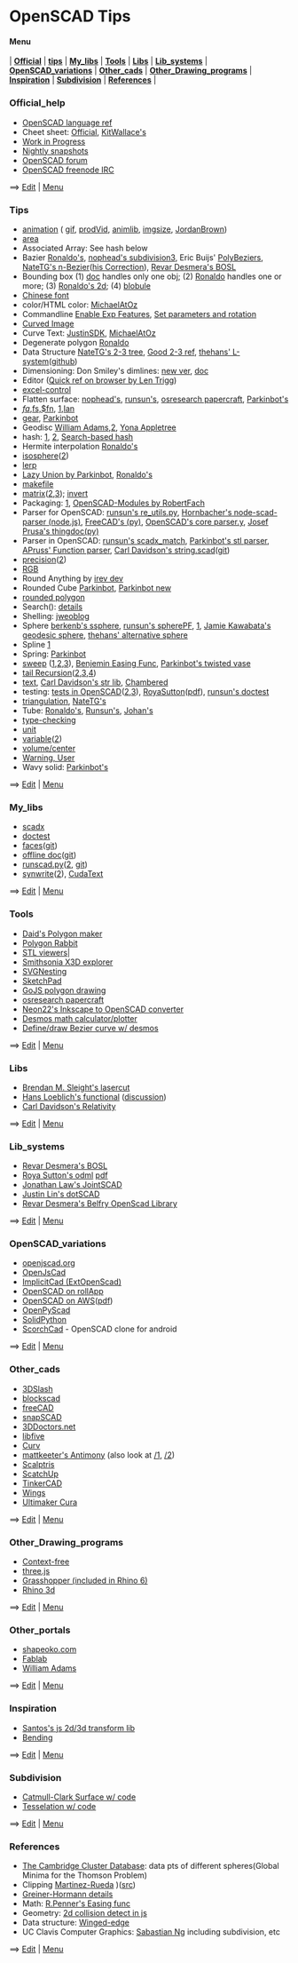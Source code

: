 # OpenSCAD Tips

#### Menu
| [**Official**](#Official_help) | [**tips**](#tips) | [**My_libs**](#my_libs) | [**Tools**](#Tools) | [**Libs**](#Libs) |  [**Lib_systems**](#lib_systems) | [**OpenSCAD_variations**](#openscad_variations) | [**Other_cads**](#other_cads) |  [**Other_Drawing_programs**](#other_drawing_programs) | [**Inspiration**](#inspiration) | [**Subdivision**](#subdivision) | [**References**](#references) |

### Official_help 
* [OpenSCAD language ref](https://en.wikibooks.org/wiki/OpenSCAD_User_Manual/The_OpenSCAD_Language) 
* Cheet sheet: [Official](http://www.openscad.org/cheatsheet/), [KitWallace's](http://kitwallace.co.uk/openscad/OpenSCAD%20CheatSheet.htm) 
* [Work in Progress](https://en.wikibooks.org/wiki/OpenSCAD_User_Manual/WIP) 
* [Nightly snapshots](http://files.openscad.org/snapshots/) 
* [OpenSCAD forum](http://forum.openscad.org)
* [OpenSCAD freenode IRC](http://webchat.freenode.net/?channels=#openscad)

==> [Edit](https://github.com/runsun/OpenSCAD_Tips/edit/master/README.md) | [Menu](#menu)

### Tips 
* [animation](http://forum.openscad.org/About-animation-just-for-the-record-just-for-Windows-users-td16733.html) ( [gif](http://forum.openscad.org/Animating-gif-with-3D-rotation-tp14011.html), [prodVid](http://forum.openscad.org/Product-Video-produced-with-OpenSCAD-td15783.html), [animlib](http://forum.openscad.org/Animation-Motion-Library-td17196.html), [imgsize](http://forum.openscad.org/Can-I-force-Animation-to-use-quot-Render-quot-instead-of-quot-Preview-quot-td14828.html#a14848), [JordanBrown](http://forum.openscad.org/matrix-interpolation-td22284.html)) 
* [area](http://forum.openscad.org/Easy-way-to-get-the-area-of-a-polygon-tp17045p17055.html) 
* Associated Array: See hash below 
* Bazier [Ronaldo's](http://forum.openscad.org/Can-you-sweep-a-object-with-fingers-tp19057p19309.html), [nophead's subdivision3](http://forum.openscad.org/OpenSCAD-programming-question-recursion-functions-and-modules-tp23197p23217.html), Eric Buijs' [PolyBeziers](https://plus.google.com/104802930025458639218/posts/VZrXMxLd8Mt), [NateTG's n-Bezier](http://forum.openscad.org/making-vases-perhaps-with-InkScape-tp23301p23329.html)([his Correction](http://forum.openscad.org/making-vases-perhaps-with-InkScape-tp23301p23335.html)), [Revar Desmera's BOSL](https://github.com/revarbat/BOSL/wiki/beziers.scad) 
* Bounding box (1) [doc](https://en.wikibooks.org/wiki/OpenSCAD_User_Manual/Commented_Example_Projects) handles only one obj; (2) [Ronaldo](http://forum.openscad.org/Round-anything-Retrospective-rounding-filleting-module-tp21794p21820.html) handles one or more; (3) [Ronaldo's 2d](http://forum.openscad.org/Getting-2D-bounding-box-dimensions-td23256.html); (4) [blobule](https://www.bountysource.com/issues/218729-functions-that-can-query-a-given-3d-shape-and-provide-size-or-location-info)
* [Chinese font](http://forum.openscad.org/How-to-write-a-texture-to-a-face-Solid-in-a-geometric-model-tp16718p16753.html) 
* color/HTML color: [MichaelAtOz](https://github.com/openscad/openscad/files/1250754/rgb.txt) 
* Commandline [Enable Exp Features](http://forum.openscad.org/Enable-experimental-features-concat-text-in-command-line-td9287.html#a9290), [Set parameters and rotation](http://forum.openscad.org/Animating-gif-with-3D-rotation-td14011.html#a14029) 
* [Curved Image](http://forum.openscad.org/Images-on-curved-cylindrical-surface-td17823.html) 
* Curve Text: [JustinSDK](http://openhome.cc/eGossip/OpenSCAD/ModifierCharacters.html), [MichaelAtOz](http://forum.openscad.org/textCylinder-dodgy-version-for-text-around-a-cylinder-td9262.html#a9265) 
* Degenerate polygon [Ronaldo](http://forum.openscad.org/Polyhedron-degenerated-triangles-are-allowed-but-quads-td19917.html) 
* Data Structure [NateTG's 2-3 tree](http://forum.openscad.org/Programming-in-Functional-OpenSCAD-td23039.html), [Good 2-3 ref](http://cs.wellesley.edu/~cs230/fall02/2-3-trees.pdf), [thehans' L-system](http://forum.openscad.org/L-systems-demo-Fractal-designs-interpreter-performance-stress-testing-td23295.html)([github](https://gist.github.com/thehans/a1494db8046a58832e2ebb10a5908a66))
* Dimensioning: Don Smiley's dimlines: [new ver](http://forum.openscad.org/Dimension-Parameter-labeling-for-part-diagrams-tp15172p15185.html), [doc](http://www.cannymachines.com/entries/9/openscad_dimensioned_drawings) 
* Editor ([Quick ref on browser by Len Trigg](http://forum.openscad.org/Poor-mans-quick-help-lookup-for-openscad-built-in-modules-td23242.html)) 
* [excel-control](http://forum.openscad.org/Parameterlist-Excel-export-to-OpenSCAD-tp15363p15367.html) 
* Flatten surface: [nophead's](http://forum.openscad.org/flattening-curved-surfaces-tp19727p19763.html), [runsun's](http://forum.openscad.org/flattening-curved-surfaces-tp19727p19782.html), [osresearch papercraft](https://github.com/osresearch/papercraft), [Parkinbot's](http://forum.openscad.org/flattening-curved-surfaces-tp19727p19807.html) 
* [$fa,$fs,$fn](http://forum.openscad.org/better-than-fn-get-fs-working-a-tutorial-td1271.html), [1](http://forum.openscad.org/fn-fa-and-fs-tp17932p17936.html),[Ian](https://forum.makehackvoid.com/t/openscad-circle-calculations/721) 
* [gear](http://lcamtuf.coredump.cx/gcnc/ch6/#6.1), [Parkinbot](http://www.thingiverse.com/thing:636119) 
* Geodisc [William Adams](https://www.thingiverse.com/thing:10725),[2](https://www.thingiverse.com/thing:10540), [Yona Appletree](https://gist.github.com/Yona-Appletree/a03bc32a5c5ca6886e38)
* hash: [1](http://forum.openscad.org/parameterized-models-td8303.html#a8306), [2](http://forum.openscad.org/Can-I-get-some-code-review-up-in-here-tp12341p12355.html), [Search-based hash](http://www.thingiverse.com/groups/openscad/topic:5610#comment-1093645) 
* Hermite interpolation [Ronaldo's](http://forum.openscad.org/making-vases-perhaps-with-InkScape-tp23301p23352.html)
* [isosphere](http://forum.openscad.org/New-Algorithm-for-Spheres-tp13306p17062.html)([2](http://blog.andreaskahler.com/2009/06/creating-icosphere-mesh-in-code.html)) 
* [lerp](http://forum.openscad.org/Irregular-mesh-generated-tp13765p13779.html ) 
* [Lazy Union by Parkinbot](http://forum.openscad.org/rendering-for-paper-assembly-manual-tp20108p20126.html), [Ronaldo's](http://forum.openscad.org/rendering-for-paper-assembly-manual-tp20108p20140.html) 
* [makefile](http://forum.openscad.org/Makefile-for-building-complex-models-from-a-single-file-td22296.html ) 
* [matrix](http://www.thingiverse.com/thing:10249/#files)([2](http://forum.openscad.org/restrict-hull-function-to-one-or-two-dimensions-tp16696p16722.html),[3](https://github.com/lhartmann/openscad_m4lib/blob/master/m4.scad)); [invert](https://github.com/openscad/openscad/issues/1040#issuecomment-233208606)  
* Packaging: [1](http://forum.openscad.org/Managing-libraries-and-modules-in-complex-projects-td23200.html), [OpenSCAD-Modules by RobertFach](http://forum.openscad.org/A-Package-Manager-for-OpenSCAD-td23465.html)
* Parser for OpenSCAD: [runsun's re_utils.py](https://bitbucket.org/runsun/py_re_utils/src/37b20287b338738dcf35635b3b310595a60fb76b/re_utils.py?at=master&fileviewer=file-view-default), [Hornbacher's node-scad-parser (node.js)](https://github.com/hhornbacher/node-scad-parser), [FreeCAD's (py)](https://github.com/jreinhardt/FreeCAD_sf_master/tree/master/src/Mod/OpenSCAD), [OpenSCAD's core parser.y](https://github.com/openscad/openscad/blob/master/src/parser.y), [Josef Prusa's thingdoc(py)](https://github.com/josefprusa/ThingDoc/blob/master/thingdoc) 
* Parser in OpenSCAD: [runsun's scadx_match](https://bitbucket.org/runsun/scadx/src/f144a5d77e534ae81d712e41bd5e89d8a8629ab4/scadx_match.scad?at=master&fileviewer=file-view-default), [Parkinbot's stl parser](http://forum.openscad.org/flattening-curved-surfaces-tp19727p19816.html), [APruss' Function parser](https://www.thingiverse.com/thing:2295309), [Carl Davidson's string.scad](https://www.thingiverse.com/thing:526023)([git](https://github.com/davidson16807/relativity.scad/blob/master/strings.scad))
* [precision](http://forum.openscad.org/Inconsistent-conversion-of-floating-number-to-string-at-7th-significant-digit-tp14350.html)([2](http://forum.openscad.org/Simple-addition-of-numbers-introduces-error-td14408.html)) 
* [RGB](http://forum.openscad.org/An-HSV-HSB-to-RGB-Color-function-in-OpenSCAD-td9835.html) 
* Round Anything by [irev dev](https://www.thingiverse.com/thing:2419664) 
* Rounded Cube [Parkinbot](http://forum.openscad.org/Functional-OpenSCAD-working-with-vertex-data-tp21080p23072.html), [Parkinbot new](http://forum.openscad.org/Functional-OpenSCAD-working-with-vertex-data-tp21080p23064.html) 
* [rounded polygon](http://forum.openscad.org/Script-to-replicate-hull-and-minkoswki-for-CSG-export-import-into-FreeCAD-td16537.html) 
* Search(): [details](http://forum.openscad.org/Digging-into-search-td12421.html) 
* Shelling: [jweoblog](http://jweoblog.com/?p=644) 
* Sphere [berkenb's ssphere](http://forum.openscad.org/Coating-a-sphere-with-bumps-golf-ball-ish-for-wheel-treads-tp24090p24094.html), [runsun's spherePF](https://github.com/runsun/OpenSCAD_Tips/blob/master/snippets.md#sphere), [1](http://forum.openscad.org/New-Algorithm-for-Spheres-td13306.html#a17087), [Jamie Kawabata's geodesic sphere](https://www.thingiverse.com/thing:1484333), [thehans' alternative sphere](https://github.com/thehans/FunctionalOpenSCAD/blob/master/alternative_spheres.scad) 
* Spline [1](http://forum.openscad.org/Modelling-a-flexible-strip-td22645.html) 
* Spring: [Parkinbot](http://forum.openscad.org/how-to-make-the-groove-more-width-tp20154p20158.html) 
* [sweep](https://github.com/openscad/list-comprehension-demos/blob/master/sweep.scad) ([1](http://forum.openscad.org/Two-annoyances-td12935i20.html#a13110),[2](http://forum.openscad.org/Vertex-arrays-tp15876p15969.html),[3](http://forum.openscad.org/file/n18324/sweep2.scad)), [Benjemin Easing Func](http://forum.openscad.org/Sweep-with-easing-equations-td20075.html), [Parkinbot's twisted vase](http://forum.openscad.org/making-vases-perhaps-with-InkScape-tp23301p23324.html)
* [tail Recursion](http://forum.openscad.org/Simple-polygon-triangulation-tp16755p16941.html)([2](http://forum.openscad.org/Simple-polygon-triangulation-tp16755p16962.html),[3](http://forum.openscad.org/Tail-recursion-td17040.html),[4](http://forum.openscad.org/Simple-polygon-triangulation-tp16755p16941.html)) 
* [text](http://forum.openscad.org/Wrapping-text-around-a-complex-geometry-tc18145.html), [Carl Davidson's str lib](https://www.thingiverse.com/thing:526023), [Chambered](http://forum.openscad.org/Chamfered-3D-text-td23162.html) 
* testing: [tests in OpenSCAD](http://forum.openscad.org/Clarifying-behaviors-tp18492p18507.html)([2](http://forum.openscad.org/tests-in-OpenSCAD-td8978.html),[3](https://github.com/openscad/openscad/blob/master/doc/testing.txt)), [RoyaSutton](http://forum.openscad.org/Doxygen-openscad-amu-and-omdl-Documenting-and-Design-Flow-td19924.html)([pdf](https://cdn.thingiverse.com/assets/3c/16/d2/00/ea/refman.pdf)), [runsun's doctest](https://github.com/runsun/openscad_doctest)
* [triangulation](http://forum.openscad.org/Simple-polygon-triangulation-td16755.html), [NateTG's](http://forum.openscad.org/making-vases-perhaps-with-InkScape-tp23301p23395.html) 
* Tube: [Ronaldo's](http://forum.openscad.org/file/n19680/Tube_example.scad), [Runsun's](http://forum.openscad.org/Bent-rod-td14003.html), [Johan's](http://forum.openscad.org/method-to-sweep-or-skin-a-hollow-object-without-difference-function-tp19677p19688.html) 
* [type-checking](http://forum.openscad.org/Determining-what-data-type-a-variable-is-holding-tp16111p16126.html) 
* [unit](http://forum.openscad.org/Output-inch-hardware-sizes-td19204.html) 
* [variable](http://forum.openscad.org/Ignoring-unknown-variable-issue-tp13156p13321.html)([2](http://forum.openscad.org/Special-Variables-tp14477p14512.html)) 
* [volume/center](http://forum.openscad.org/Volume-and-Center-of-mass-td15421.html) 
* [Warning, User](http://forum.openscad.org/Sweep-with-easing-equations-td20075.html) 
* Wavy solid: [Parkinbot's](http://forum.openscad.org/Sweeping-a-cone-through-a-range-of-angles-about-the-origin-tp19662p19676.html) 

==> [Edit](https://github.com/runsun/OpenSCAD_Tips/edit/master/README.md) | [Menu](#menu)

### My_libs
* [scadx](https://bitbucket.org/runsun/scadx) 
* [doctest](https://github.com/runsun/openscad_doctest) 
* [faces](http://forum.openscad.org/A-faces-function-for-simple-polyhedrons-td12809.html)([git](https://github.com/runsun/faces.scad)) 
* [offline doc](http://forum.openscad.org/Use-openscad-offliner-for-offline-documentation-td13096.html)([git](https://github.com/runsun/openscad_offliner)) 
* [runscad.py](http://forum.openscad.org/Animating-gif-with-3D-rotation-tp14011p14029.html)([2](http://forum.openscad.org/Symmetrical-Rotation-tp14062p14075.html), [git](https://gist.github.com/runsun/995250a8002386ab9abc)) 
* [synwrite](http://forum.openscad.org/Happy-New-Year-OpenSCAD-syntax-lexer-for-SynWrite-td15402.html)([2](http://www.thingiverse.com/thing:1237864)), [CudaText](http://forum.openscad.org/Syntax-highlighting-tp23247p23258.html)

==> [Edit](https://github.com/runsun/OpenSCAD_Tips/edit/master/README.md) | [Menu](#menu)

### Tools
* [Daid's Polygon maker](http://daid.eu/~daid/3d/) 
* [Polygon Rabbit](http://www.protorabbit.nl/flash/polygonrabbit/PolygonRabbit.html)
* [STL viewers](http://forum.openscad.org/looking-for-a-good-STL-viewer-locally-application-td19722.html)| 
* [Smithsonia X3D explorer](http://3d.si.edu/explorer?modelid=1341)
* [SVGNesting](http://svgnest.com/)
* [SketchPad](http://studio.sketchpad.cc/sp/account/sign-in?cont=http%3a%2f%2fstudio.sketchpad.cc%2f)
* [GoJS polygon drawing](http://gojs.net/latest/extensions/PolygonDrawing.html?gclid=CNmkgNW0ldECFY22wAodAH8EZQ)
* [osresearch papercraft](https://github.com/osresearch/papercraft) 
* [Neon22's Inkscape to OpenSCAD converter](http://www.thingiverse.com/thing:1065500)
* [Desmos math calculator/plotter](https://www.desmos.com/calculator)
* [Define/draw Bezier curve w/ desmos](https://www.desmos.com/calculator/cahqdxeshd)

==> [Edit](https://github.com/runsun/OpenSCAD_Tips/edit/master/README.md) | [Menu](#menu)

### Libs
* [Brendan M. Sleight's lasercut](https://github.com/bmsleight/lasercut)
* [Hans Loeblich's functional](https://github.com/thehans/FunctionalOpenSCAD/blob/master/functional.scad) ([discussion](http://forum.openscad.org/Functional-OpenSCAD-working-with-vertex-data-td21080.html)) 
* [Carl Davidson's Relativity](https://github.com/davidson16807/relativity.scad/wiki) 

==> [Edit](https://github.com/runsun/OpenSCAD_Tips/edit/master/README.md) | [Menu](#menu)

### Lib_systems
* [Revar Desmera's BOSL](https://github.com/revarbat/BOSL) 
* [Roya Sutton's odml](http://forum.openscad.org/Doxygen-openscad-amu-and-omdl-Documenting-and-Design-Flow-td19924.html) [pdf](https://cdn.thingiverse.com/assets/3c/16/d2/00/ea/refman.pdf)
* [Jonathan Law's JointSCAD](https://github.com/HopefulLlama/JointSCAD) 
* [Justin Lin's dotSCAD](https://github.com/JustinSDK/dotSCAD) 
* [Revar Desmera's Belfry OpenScad Library](https://github.com/revarbat/BOSL)

==> [Edit](https://github.com/runsun/OpenSCAD_Tips/edit/master/README.md) | [Menu](#menu)

### OpenSCAD_variations 
* [openjscad.org](http://www.openjscad.org/) 
* [OpenJsCad](http://joostn.github.io/OpenJsCad/)
* [ImplicitCad (ExtOpenScad)](http://www.implicitcad.org/examples/twisted_extrusion) 
* [OpenSCAD on rollApp](https://www.rollapp.com/launch/openscad)
* [OpenSCAD on AWS](http://forum.openscad.org/Running-OpenSCAD-on-an-Amazon-AWS-EC2-server-td9544.html)([pdf](http://files.openscad.org/public/OpenSCAD%20on%20EC2.pdf)) 
* [OpenPyScad](https://github.com/taxpon/openpyscad)
* [SolidPython](https://github.com/SolidCode/SolidPython) 
* [ScorchCad](http://www.scorchworks.com/ScorchCAD/scorchcad.html) - OpenSCAD clone for android 

==> [Edit](https://github.com/runsun/OpenSCAD_Tips/edit/master/README.md) | [Menu](#menu)

### Other_cads
* [3DSlash](https://www.3dslash.net/index.php)
* [blockscad](https://blockscad.einsteinsworkshop.com/)
* [freeCAD](https://www.freecadweb.org/)
* [snapSCAD](https://github.com/martymcguire/snapscad)
* [3DDoctors.net](http://3ddoctors.net/)
* [libfive](https://libfive.com/studio/)
* [Curv](https://github.com/doug-moen/curv)
* [mattkeeter's Antimony](http://www.mattkeeter.com/projects/antimony/3/) (also look at [/1](http://www.mattkeeter.com/projects/antimony/1), [/2](http://www.mattkeeter.com/projects/antimony/2))
* [Scalptris](http://pixologic.com/sculptris/)
* [ScatchUp](https://www.sketchup.com/)
* [TinkerCAD](https://www.tinkercad.com/)
* [Wings](http://www.wings3d.com/)
* [Ultimaker Cura](https://ultimaker.com/en/products/ultimaker-cura-software)

==> [Edit](https://github.com/runsun/OpenSCAD_Tips/edit/master/README.md) | [Menu](#menu)

### Other_Drawing_programs 
* [Context-free](https://github.com/MtnViewJohn/context-free)
* [three.js](https://threejs.org/)
* [Grasshopper (included in Rhino 6)](https://vimeopro.com/rhino/grasshopper-getting-started-by-david-rutten)
* [Rhino 3d](https://www.rhino3d.com/gallery/12)

==> [Edit](https://github.com/runsun/OpenSCAD_Tips/edit/master/README.md) | [Menu](#menu)

### Other_portals
* [shapeoko.com](http://www.shapeoko.com/wiki/index.php/OpenSCAD#Other_Support_Tools)
* [Fablab](http://fablabamersfoort.nl/book/openscad)
* [William Adams](http://www.shapeoko.com/wiki/index.php/Programmatic_G-Code_Generators)

==> [Edit](https://github.com/runsun/OpenSCAD_Tips/edit/master/README.md) | [Menu](#menu)

### Inspiration
* [Santos's js 2d/3d transform lib](https://github.com/ruisoftware/jquery-rsSlideIt)
* [Bending](https://en.wikipedia.org/wiki/Bending)

==> [Edit](https://github.com/runsun/OpenSCAD_Tips/edit/master/README.md) | [Menu](#menu)

### Subdivision

* [Catmull-Clark Surface w/ code](http://hinjang.com/articles/04.html#eight) 
* [Tesselation w/ code](http://hinjang.com/articles/01.html#two)

==> [Edit](https://github.com/runsun/OpenSCAD_Tips/edit/master/README.md) | [Menu](#menu)

### References
* [The Cambridge Cluster Database](http://www-wales.ch.cam.ac.uk/~wales/CCD/Thomson/table.html): data pts of different spheres(Global Minima for the Thomson Problem) 
* Clipping [Martinez-Rueda](https://github.com/w8r/martinez) )([src](https://www.sciencedirect.com/science/article/pii/S0965997813000379))
* [Greiner-Hormann details](http://davis.wpi.edu/~matt/courses/clipping/) 
* Math: [R.Penner's Easing func](http://robertpenner.com/easing/) 
* Geometry: [2d collision detect in js](https://github.com/bmoren/p5.collide2D/blob/master/p5.collide2d.js) 
* Data structure: [Winged-edge](http://pages.mtu.edu/~shene/COURSES/cs3621/NOTES/model/winged-e.html)
* UC Clavis Computer Graphics: [Sabastian Ng](https://www.youtube.com/watch?v=01YSK5gIEYQ) including subdivision, etc

==> [Edit](https://github.com/runsun/OpenSCAD_Tips/edit/master/README.md) | [Menu](#menu) 
